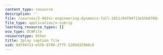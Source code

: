 ```yaml
---
content_type: resource
description: ''
file: /courses/2-003sc-engineering-dynamics-fall-2011/0df94713e55b87802f751289432960c8_Fo-Y6kEMURk.srt
file_type: application/x-subrip
learning_resource_types: []
ocw_type: OCWFile
resourcetype: Other
title: 3play caption file
uid: 0df94713-e55b-8780-2f75-1289432960c8
---
```


